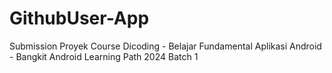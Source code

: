 # GithubUser-App
Submission Proyek Course Dicoding - Belajar Fundamental Aplikasi Android - Bangkit Android Learning Path 2024 Batch 1
